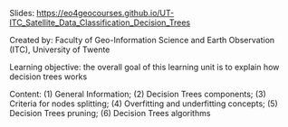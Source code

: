 Slides: https://eo4geocourses.github.io/UT-ITC_Satellite_Data_Classification_Decision_Trees

Created by: Faculty of Geo-Information Science and Earth Observation (ITC), University of Twente

Learning objective: the overall goal of this learning unit is to explain how decision trees works

Content:
(1) General Information; 
(2) Decision Trees components; 
(3) Criteria for nodes splitting; 
(4) Overfitting and underfitting concepts; 
(5)  Decision Trees pruning; 
(6) Decision Trees algorithms



